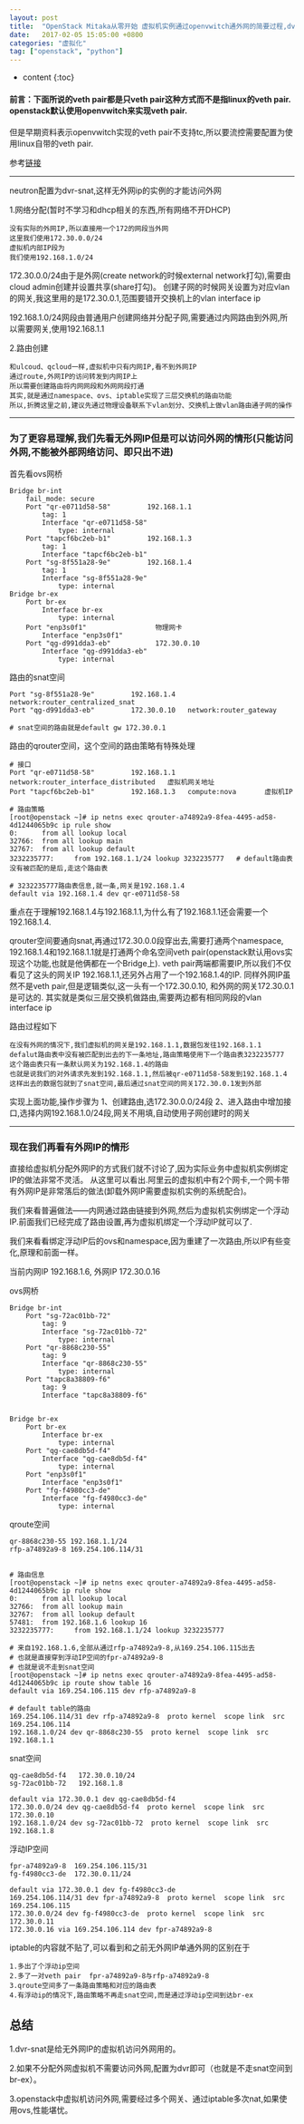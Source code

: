 ```yaml
---
layout: post
title:  "OpenStack Mitaka从零开始 虚拟机实例通过openvwitch通外网的简要过程,dvr与dvr-snat的区别"
date:   2017-02-05 15:05:00 +0800
categories: "虚拟化"
tag: ["openstack", "python"]
---
```


* content
{:toc}


#### 前言：下面所说的veth pair都是只veth pair这种方式而不是指linux的veth pair. openstack默认使用openvwitch来实现veth pair.
但是早期资料表示openvwitch实现的veth pair不支持tc,所以要流控需要配置为使用linux自带的veth pair.

参考[链接](http://bingotree.cn/?p=708&utm_source=tuicool&utm_medium=referral)

---

neutron配置为dvr-snat,这样无外网ip的实例的才能访问外网

1.网络分配(暂时不学习和dhcp相关的东西,所有网络不开DHCP)

    没有实际的外网IP,所以直接用一个172的网段当外网
    这里我们使用172.30.0.0/24
    虚拟机内部IP段为
    我们使用192.168.1.0/24  

172.30.0.0/24由于是外网(create network的时候external network打勾),需要由cloud admin创建并设置共享(share打勾)。
创建子网的时候网关设置为对应vlan的网关,我这里用的是172.30.0.1,范围要错开交换机上的vlan interface ip

192.168.1.0/24网段由普通用户创建网络并分配子网,需要通过内网路由到外网,所以需要网关,使用192.168.1.1


2.路由创建

    和ulcoud、qcloud一样,虚拟机中只有内网IP,看不到外网IP
    通过route,外网IP的访问转发到内网IP上
    所以需要创建路由将内网网段和外网网段打通
    其实,就是通过namespace、ovs、iptable实现了三层交换机的路由功能
    所以,折腾这里之前,建议先通过物理设备联系下vlan划分、交换机上做vlan路由通子网的操作

---

### 为了更容易理解,我们先看无外网IP但是可以访问外网的情形(只能访问外网,不能被外部网络访问、即只出不进)

首先看ovs网桥

    Bridge br-int
        fail_mode: secure
        Port "qr-e0711d58-58"         192.168.1.1
            tag: 1
            Interface "qr-e0711d58-58"
                type: internal
        Port "tapcf6bc2eb-b1"		  192.168.1.3
            tag: 1
            Interface "tapcf6bc2eb-b1"
        Port "sg-8f551a28-9e"         192.168.1.4
            tag: 1
            Interface "sg-8f551a28-9e"
                type: internal
    Bridge br-ex
        Port br-ex
            Interface br-ex
                type: internal
        Port "enp3s0f1"                 物理网卡
            Interface "enp3s0f1"
        Port "qg-d991dda3-eb"           172.30.0.10
            Interface "qg-d991dda3-eb"
                type: internal

路由的snat空间

    Port "sg-8f551a28-9e"         192.168.1.4	network:router_centralized_snat
    Port "qg-d991dda3-eb"         172.30.0.10	network:router_gateway

    # snat空间的路由就是default gw 172.30.0.1

路由的qrouter空间，这个空间的路由策略有特殊处理

    # 接口
    Port "qr-e0711d58-58"         192.168.1.1	network:router_interface_distributed   虚拟机网关地址
    Port "tapcf6bc2eb-b1"		  192.168.1.3	compute:nova       虚拟机IP  

    # 路由策略
    [root@openstack ~]# ip netns exec qrouter-a74892a9-8fea-4495-ad58-4d1244065b9c ip rule show
    0:      from all lookup local
    32766:  from all lookup main
    32767:  from all lookup default
    3232235777:     from 192.168.1.1/24 lookup 3232235777   # default路由表没有被匹配的是后,走这个路由表

    # 3232235777路由表信息,就一条,网关是192.168.1.4
    default via 192.168.1.4 dev qr-e0711d58-58


重点在于理解192.168.1.4与192.168.1.1,为什么有了192.168.1.1还会需要一个192.168.1.4.

qrouter空间要通向snat,再通过172.30.0.0段穿出去,需要打通两个namespace,
192.168.1.4和192.168.1.1就是打通两个命名空间veth pair(openstack默认用ovs实现这个功能,也就是他俩都在一个Bridge上).
veth pair两端都需要IP,所以我们不仅看见了这头的网关IP 192.168.1.1,还另外占用了一个192.168.1.4的IP.
同样外网IP虽然不是veth pair,但是逻辑类似,这一头有一个172.30.0.10, 和外网的网关172.30.0.1是可达的.
其实就是类似三层交换机做路由,需要两边都有相同网段的vlan interface ip

路由过程如下

    在没有外网的情况下,我们虚拟机的网关是192.168.1.1,数据包发往192.168.1.1
    defalut路由表中没有被匹配到出去的下一条地址,路由策略使用下一个路由表3232235777
    这个路由表只有一条默认网关为192.168.1.4的路由
    也就是说我们的对外请求先发到192.168.1.1,然后被qr-e0711d58-58发到192.168.1.4
    这样出去的数据包就到了snat空间,最后通过snat空间的网关172.30.0.1发到外部


实现上面功能,操作步骤为
1、创建路由,选172.30.0.0/24段
2、进入路由中增加接口,选择内网192.168.1.0/24段,网关不用填,自动使用子网创建时的网关

---

### 现在我们再看有外网IP的情形

直接给虚拟机分配外网IP的方式我们就不讨论了,因为实际业务中虚拟机实例绑定IP的做法非常不灵活。
从这里可以看出.阿里云的虚拟机中有2个网卡,一个网卡带有外网IP是非常落后的做法(卸载外网IP需要虚拟机实例的系统配合)。

我们来看普遍做法——内网通过路由链接到外网,然后为虚拟机实例绑定一个浮动IP.前面我们已经完成了路由设置,再为虚拟机绑定一个浮动IP就可以了.

我们来看看绑定浮动IP后的ovs和namespace,因为重建了一次路由,所以IP有些变化,原理和前面一样。


当前内网IP 192.168.1.6, 外网IP 172.30.0.16


ovs网桥

    Bridge br-int
        Port "sg-72ac01bb-72"
            tag: 9
            Interface "sg-72ac01bb-72"
                type: internal
        Port "qr-8868c230-55"
            tag: 9
            Interface "qr-8868c230-55"
                type: internal
        Port "tapc8a38809-f6"
            tag: 9
            Interface "tapc8a38809-f6"


    Bridge br-ex
        Port br-ex
            Interface br-ex
                type: internal
        Port "qg-cae8db5d-f4"
            Interface "qg-cae8db5d-f4"
                type: internal
        Port "enp3s0f1"
            Interface "enp3s0f1"
        Port "fg-f4980cc3-de"
            Interface "fg-f4980cc3-de"
                type: internal


qroute空间

    qr-8868c230-55 192.168.1.1/24
    rfp-a74892a9-8 169.254.106.114/31


    # 路由信息
    [root@openstack ~]# ip netns exec qrouter-a74892a9-8fea-4495-ad58-4d1244065b9c ip rule show
    0:      from all lookup local
    32766:  from all lookup main
    32767:  from all lookup default
    57481:  from 192.168.1.6 lookup 16
    3232235777:     from 192.168.1.1/24 lookup 3232235777

    # 来自192.168.1.6,全部从通过rfp-a74892a9-8,从169.254.106.115出去
    # 也就是直接穿到浮动IP空间的fpr-a74892a9-8
    # 也就是说不走到snat空间
    [root@openstack ~]# ip netns exec qrouter-a74892a9-8fea-4495-ad58-4d1244065b9c ip route show table 16
    default via 169.254.106.115 dev rfp-a74892a9-8

    # default table的路由
    169.254.106.114/31 dev rfp-a74892a9-8  proto kernel  scope link  src 169.254.106.114
    192.168.1.0/24 dev qr-8868c230-55  proto kernel  scope link  src 192.168.1.1

snat空间

    qg-cae8db5d-f4   172.30.0.10/24
    sg-72ac01bb-72   192.168.1.8

    default via 172.30.0.1 dev qg-cae8db5d-f4
    172.30.0.0/24 dev qg-cae8db5d-f4  proto kernel  scope link  src 172.30.0.10
    192.168.1.0/24 dev sg-72ac01bb-72  proto kernel  scope link  src 192.168.1.8


浮动IP空间

    fpr-a74892a9-8  169.254.106.115/31
    fg-f4980cc3-de  172.30.0.11/24

    default via 172.30.0.1 dev fg-f4980cc3-de
    169.254.106.114/31 dev fpr-a74892a9-8  proto kernel  scope link  src 169.254.106.115
    172.30.0.0/24 dev fg-f4980cc3-de  proto kernel  scope link  src 172.30.0.11
    172.30.0.16 via 169.254.106.114 dev fpr-a74892a9-8

iptable的内容就不贴了,可以看到和之前无外网IP单通外网的区别在于

    1.多出了个浮动ip空间
    2.多了一对veth pair  fpr-a74892a9-8与rfp-a74892a9-8
    3.qroute空间多了一条路由策略和对应的路由表
    4.有浮动ip的情况下,路由策略不再走snat空间,而是通过浮动ip空间到达br-ex


## 总结
1.dvr-snat是给无外网IP的虚拟机访问外网用的。

2.如果不分配外网虚拟机不需要访问外网,配置为dvr即可（也就是不走snat空间到br-ex）。

3.openstack中虚拟机访问外网,需要经过多个网关、通过iptable多次nat,如果使用ovs,性能堪忧。
